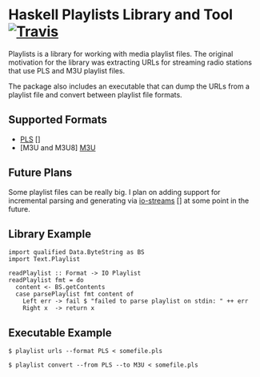 Haskell Playlists Library and Tool [![Travis][travis-shield]][travis]
==================================

Playlists is a library for working with media playlist files.  The
original motivation for the library was extracting URLs for streaming
radio stations that use PLS and M3U playlist files.

The package also includes an executable that can dump the URLs from a
playlist file and convert between playlist file formats.

Supported Formats
-----------------

  * [PLS] []
  * [M3U and M3U8] [M3U]

Future Plans
------------

Some playlist files can be really big.  I plan on adding support for
incremental parsing and generating via [io-streams] [] at some point
in the future.

Library Example
---------------

    import qualified Data.ByteString as BS
    import Text.Playlist

    readPlaylist :: Format -> IO Playlist
    readPlaylist fmt = do
      content <- BS.getContents
      case parsePlaylist fmt content of
        Left err -> fail $ "failed to parse playlist on stdin: " ++ err
        Right x  -> return x


Executable Example
------------------

    $ playlist urls --format PLS < somefile.pls

    $ playlist convert --from PLS --to M3U < somefile.pls

[pls]: http://en.wikipedia.org/wiki/PLS_(file_format)
[m3u]: http://en.wikipedia.org/wiki/M3U
[io-streams]: http://hackage.haskell.org/package/io-streams

[travis]: https://travis-ci.org/pjones/playlists
[travis-shield]: https://travis-ci.org/pjones/playlists.svg?branch=master
